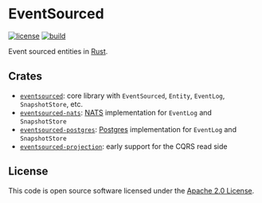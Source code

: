 # EventSourced

[![license][license-badge]][license-url]
[![build][build-badge]][build-url]

[license-badge]: https://img.shields.io/github/license/hseeberger/eventsourced
[license-url]: https://github.com/hseeberger/eventsourced/blob/main/LICENSE
[build-badge]: https://img.shields.io/github/actions/workflow/status/hseeberger/eventsourced/ci.yaml
[build-url]: https://github.com/hseeberger/eventsourced/actions/workflows/ci.yaml

Event sourced entities in [Rust](https://www.rust-lang.org/).

## Crates

- [`eventsourced`](https://github.com/hseeberger/eventsourced/blob/main/eventsourced/README.md): core library with `EventSourced`, `Entity`, `EventLog`, `SnapshotStore`, etc.
- [`eventsourced-nats`](https://github.com/hseeberger/eventsourced/blob/main/eventsourced-nats/README.md): [NATS](https://nats.io/) implementation for `EventLog` and `SnapshotStore`
- [`eventsourced-postgres`](https://github.com/hseeberger/eventsourced/blob/main/eventsourced-postgres/README.md): [Postgres](https://www.postgresql.org/) implementation for `EventLog` and `SnapshotStore`
- [`eventsourced-projection`](https://github.com/hseeberger/eventsourced/blob/main/eventsourced-projection/README.md): early support for the CQRS read side

## License ##

This code is open source software licensed under the [Apache 2.0 License](http://www.apache.org/licenses/LICENSE-2.0.html).

